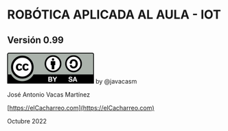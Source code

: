 # ROBÓTICA APLICADA AL AULA - IOT

## Versión 0.99

![Licencia CC by SA](./images/Licencia_CC_peque.png)  by @javacasm


José Antonio Vacas Martínez

[https://elCacharreo.com](https://elCacharreo.com)


Octubre 2022
